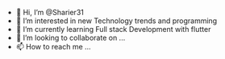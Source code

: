 - 👋 Hi, I’m @Sharier31
- 👀 I’m interested in new Technology trends and programming
- 🌱 I’m currently learning Full stack Development with flutter
- 💞️ I’m looking to collaborate on ...
- 📫 How to reach me ...

<!---
Sharier31/Sharier31 is a ✨ special ✨ repository because its `README.md` (this file) appears on your GitHub profile.
You can click the Preview link to take a look at your changes.
--->
